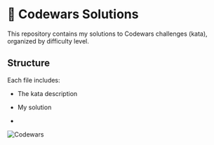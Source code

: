 # 🥋 Codewars Solutions

This repository contains my solutions to Codewars challenges (kata), organized by difficulty level.  

## Structure

Each file includes:
- The kata description
- My solution

- 
![Codewars](https://www.codewars.com/users/Maz-hub/badges/large)

